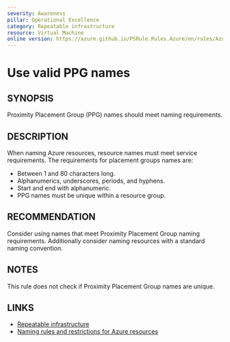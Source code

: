 ```yaml
---
severity: Awareness
pillar: Operational Excellence
category: Repeatable infrastructure
resource: Virtual Machine
online version: https://azure.github.io/PSRule.Rules.Azure/en/rules/Azure.VM.PPGName/
---
```


# Use valid PPG names

## SYNOPSIS

Proximity Placement Group (PPG) names should meet naming requirements.

## DESCRIPTION

When naming Azure resources, resource names must meet service requirements.
The requirements for placement groups names are:

- Between 1 and 80 characters long.
- Alphanumerics, underscores, periods, and hyphens.
- Start and end with alphanumeric.
- PPG names must be unique within a resource group.

## RECOMMENDATION

Consider using names that meet Proximity Placement Group naming requirements.
Additionally consider naming resources with a standard naming convention.

## NOTES

This rule does not check if Proximity Placement Group names are unique.

## LINKS

- [Repeatable infrastructure](https://learn.microsoft.com/azure/architecture/framework/devops/automation-infrastructure)
- [Naming rules and restrictions for Azure resources](https://docs.microsoft.com/azure/azure-resource-manager/management/resource-name-rules)
